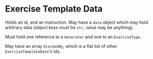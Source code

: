 # Exercise Template Data

Holds an id, and an instruction. May have a `data` object which may hold arbitrary data (object keys must be `str`, value may be anything).

Must hold one reference to a `Generator` and one to an `ExerciseType`.

May have an array `blockedBy`, which is a flat list of other `ExerciseTemplateData`'s ids.